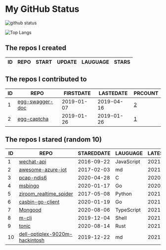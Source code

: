 # My GitHub Status

<img src="https://github-readme-stats-1.yihong0618.vercel.app/api?username=jc-lathander&show_icons=true&&&hide_title=true&count_private=true" alt="github status" />

![Top Langs](https://github-readme-stats-1.yihong0618.vercel.app/api/top-langs/?username=jc-lathander&layout=compact)

<!--START_SECTION:my_github-->
## The repos I created
| ID | REPO | START | UPDATE | LAUGUAGE | STARS |
|----|------|-------|--------|----------|-------|

## The repos I contributed to
| ID |                                REPO                                | FIRSTDATE  | LASTEDATE  |                                          PRCOUNT                                           |
|----|--------------------------------------------------------------------|------------|------------|--------------------------------------------------------------------------------------------|
|  1 | [egg-swagger-doc](https://github.com/Yanshijie-EL/egg-swagger-doc) | 2019-01-07 | 2019-04-16 | [2](https://github.com/Yanshijie-EL/egg-swagger-doc/pulls?q=is%3Apr+author%3Ajc-lathander) |
|  2 | [egg-captcha](https://github.com/Raoul1996/egg-captcha)            | 2019-01-26 | 2019-01-26 | [1](https://github.com/Raoul1996/egg-captcha/pulls?q=is%3Apr+author%3Ajc-lathander)        |

## The repos I stared (random 10)
| ID |                                             REPO                                              | STAREDDATE |  LAUGUAGE  | LATESTUPDATE |
|----|-----------------------------------------------------------------------------------------------|------------|------------|--------------|
|  1 | [wechat-api](https://github.com/node-webot/wechat-api)                                        | 2016-09-22 | JavaScript | 2021-05-23   |
|  2 | [awesome-azure-iot](https://github.com/formulahendry/awesome-azure-iot)                       | 2017-02-03 | md         | 2021-03-17   |
|  3 | [pcap-ndis6](https://github.com/SageAxcess/pcap-ndis6)                                        | 2020-04-28 | C          | 2020-04-28   |
|  4 | [msbingo](https://github.com/khoad/msbingo)                                                   | 2020-01-17 | Go         | 2020-07-16   |
|  5 | [ziroom_realtime_spider](https://github.com/facert/ziroom_realtime_spider)                    | 2017-05-08 | Python     | 2021-05-01   |
|  6 | [casbin-go-client](https://github.com/casbin/casbin-go-client)                                | 2020-01-19 | Go         | 2021-05-07   |
|  7 | [Mongood](https://github.com/renzholy/Mongood)                                                | 2020-08-06 | TypeScript | 2021-05-27   |
|  8 | [m-cli](https://github.com/rgcr/m-cli)                                                        | 2019-12-04 | Shell      | 2021-05-27   |
|  9 | [tonic](https://github.com/hyperium/tonic)                                                    | 2020-08-14 | Rust       | 2021-05-27   |
| 10 | [dell-optiplex-9020m-hackintosh](https://github.com/mingcheng/dell-optiplex-9020m-hackintosh) | 2019-12-22 | md         | 2021-04-09   |

<!--END_SECTION:my_github-->
